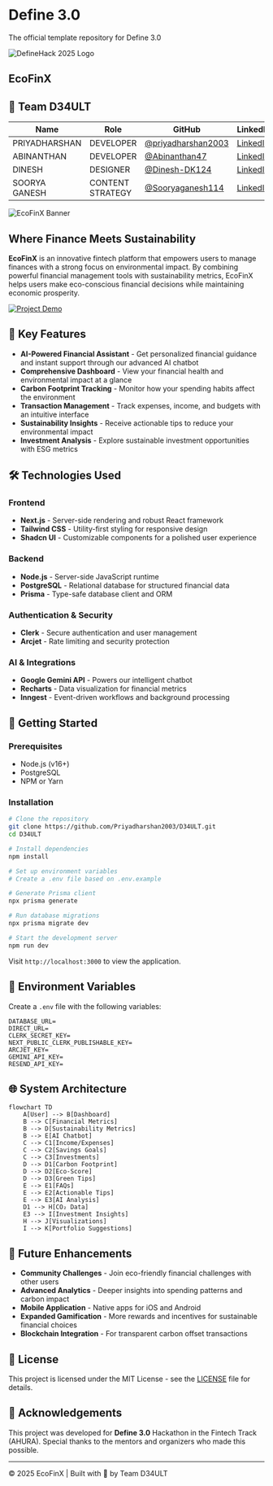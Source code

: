 
# Define 3.0
The official template repository for Define 3.0

![DefineHack 2025 Logo](https://github.com/user-attachments/assets/8173bc16-418e-4912-b500-c6427e4ba4b6)

## EcoFinX

## 👥 Team D34ULT

| Name | Role | GitHub | LinkedIn |
|------|------|--------|----------|
| PRIYADHARSHAN | DEVELOPER | [@priyadharshan2003](https://github.com/priyadharshan2003) | [LinkedIn](https://in.linkedin.com/in/priyadharshan-chandranath) |
| ABINANTHAN | DEVELOPER | [@Abinanthan47](https://github.com/Abinanthan47) | [LinkedIn](https://www.linkedin.com/in/abinanthan-24btr/) |
| DINESH | DESIGNER | [@Dinesh-DK124](https://github.com/Dinesh-DK124) | [LinkedIn](https://in.linkedin.com/in/dinesh-dk-03979b265) |
| SOORYA GANESH | CONTENT STRATEGY | [@Sooryaganesh114](https://github.com/Sooryaganesh114) | [LinkedIn](https://www.linkedin.com/in/soorya-ganesh-sakthivel-94525a274) |

![EcoFinX Banner](https://github.com/user-attachments/assets/8173bc16-418e-4912-b500-c6427e4ba4b6)

## Where Finance Meets Sustainability

**EcoFinX** is an innovative fintech platform that empowers users to manage finances with a strong focus on environmental impact. By combining powerful financial management tools with sustainability metrics, EcoFinX helps users make eco-conscious financial decisions while maintaining economic prosperity.

[![Project Demo](https://img.youtube.com/vi/VIDEO_ID/0.jpg)](https://www.youtube.com/watch?v=VIDEO_ID)

## 🌟 Key Features

- **AI-Powered Financial Assistant** - Get personalized financial guidance and instant support through our advanced AI chatbot
- **Comprehensive Dashboard** - View your financial health and environmental impact at a glance
- **Carbon Footprint Tracking** - Monitor how your spending habits affect the environment
- **Transaction Management** - Track expenses, income, and budgets with an intuitive interface
- **Sustainability Insights** - Receive actionable tips to reduce your environmental impact
- **Investment Analysis** - Explore sustainable investment opportunities with ESG metrics

## 🛠️ Technologies Used

### Frontend
- **Next.js** - Server-side rendering and robust React framework
- **Tailwind CSS** - Utility-first styling for responsive design
- **Shadcn UI** - Customizable components for a polished user experience

### Backend
- **Node.js** - Server-side JavaScript runtime
- **PostgreSQL** - Relational database for structured financial data
- **Prisma** - Type-safe database client and ORM

### Authentication & Security
- **Clerk** - Secure authentication and user management
- **Arcjet** - Rate limiting and security protection

### AI & Integrations
- **Google Gemini API** - Powers our intelligent chatbot
- **Recharts** - Data visualization for financial metrics
- **Inngest** - Event-driven workflows and background processing

## 🚀 Getting Started

### Prerequisites
- Node.js (v16+)
- PostgreSQL
- NPM or Yarn

### Installation

```bash
# Clone the repository
git clone https://github.com/Priyadharshan2003/D34ULT.git
cd D34ULT

# Install dependencies
npm install

# Set up environment variables
# Create a .env file based on .env.example

# Generate Prisma client
npx prisma generate

# Run database migrations
npx prisma migrate dev

# Start the development server
npm run dev
```

Visit `http://localhost:3000` to view the application.

## 🔧 Environment Variables

Create a `.env` file with the following variables:
```
DATABASE_URL=
DIRECT_URL=
CLERK_SECRET_KEY=
NEXT_PUBLIC_CLERK_PUBLISHABLE_KEY=
ARCJET_KEY=
GEMINI_API_KEY=
RESEND_API_KEY=
```



## 🌐 System Architecture

```
flowchart TD
    A[User] --> B[Dashboard]
    B --> C[Financial Metrics]
    B --> D[Sustainability Metrics]
    B --> E[AI Chatbot]
    C --> C1[Income/Expenses]
    C --> C2[Savings Goals]
    C --> C3[Investments]
    D --> D1[Carbon Footprint]
    D --> D2[Eco-Score]
    D --> D3[Green Tips]
    E --> E1[FAQs]
    E --> E2[Actionable Tips]
    E --> E3[AI Analysis]
    D1 --> H[CO₂ Data]
    E3 --> I[Investment Insights]
    H --> J[Visualizations]
    I --> K[Portfolio Suggestions]
```

## 🔮 Future Enhancements

- **Community Challenges** - Join eco-friendly financial challenges with other users
- **Advanced Analytics** - Deeper insights into spending patterns and carbon impact
- **Mobile Application** - Native apps for iOS and Android
- **Expanded Gamification** - More rewards and incentives for sustainable financial choices
- **Blockchain Integration** - For transparent carbon offset transactions

## 📄 License

This project is licensed under the MIT License - see the [LICENSE](LICENSE) file for details.

## 🙏 Acknowledgements

This project was developed for **Define 3.0** Hackathon in the Fintech Track (AHURA). Special thanks to the mentors and organizers who made this possible.

---

© 2025 EcoFinX | Built with 💚 by Team D34ULT
